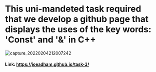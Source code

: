 # This uni-mandeted task required that we develop a github page that displays the uses of the key words: **'Const'** and **'&'** in C++
![capture_20220204212007242](https://user-images.githubusercontent.com/81246343/152590469-a328a65d-b0fa-458a-82b7-7a841758b920.jpg)
#### Link: https://joeadham.github.io/task-3/
